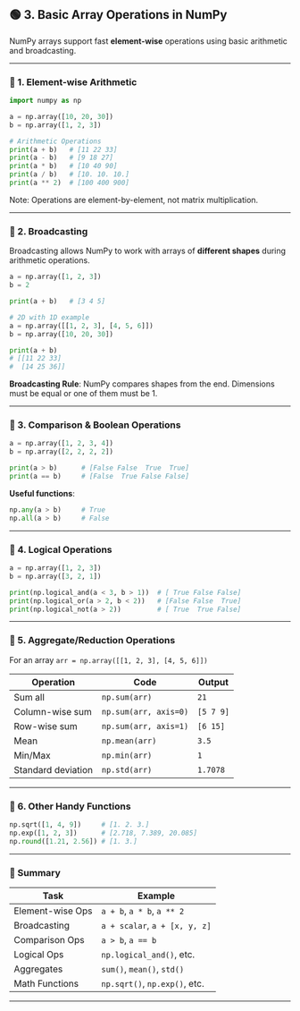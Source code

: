 ## 🟢 **3. Basic Array Operations in NumPy**

NumPy arrays support fast **element-wise** operations using basic arithmetic and broadcasting.

---

### 🔹 1. **Element-wise Arithmetic**

```python
import numpy as np

a = np.array([10, 20, 30])
b = np.array([1, 2, 3])

# Arithmetic Operations
print(a + b)   # [11 22 33]
print(a - b)   # [9 18 27]
print(a * b)   # [10 40 90]
print(a / b)   # [10. 10. 10.]
print(a ** 2)  # [100 400 900]
```

Note: Operations are element-by-element, not matrix multiplication.

---

### 🔹 2. **Broadcasting**

Broadcasting allows NumPy to work with arrays of **different shapes** during arithmetic operations.

```python
a = np.array([1, 2, 3])
b = 2

print(a + b)   # [3 4 5]
```

```python
# 2D with 1D example
a = np.array([[1, 2, 3], [4, 5, 6]])
b = np.array([10, 20, 30])

print(a + b)
# [[11 22 33]
#  [14 25 36]]
```

**Broadcasting Rule**: NumPy compares shapes from the end. Dimensions must be equal or one of them must be 1.

---

### 🔹 3. **Comparison & Boolean Operations**

```python
a = np.array([1, 2, 3, 4])
b = np.array([2, 2, 2, 2])

print(a > b)      # [False False  True  True]
print(a == b)     # [False  True False False]
```

**Useful functions**:

```python
np.any(a > b)     # True
np.all(a > b)     # False
```

---

### 🔹 4. **Logical Operations**

```python
a = np.array([1, 2, 3])
b = np.array([3, 2, 1])

print(np.logical_and(a < 3, b > 1))  # [ True False False]
print(np.logical_or(a > 2, b < 2))   # [False False  True]
print(np.logical_not(a > 2))         # [ True  True False]
```

---

### 🔹 5. **Aggregate/Reduction Operations**

For an array `arr = np.array([[1, 2, 3], [4, 5, 6]])`

| Operation          | Code                  | Output    |
| ------------------ | --------------------- | --------- |
| Sum all            | `np.sum(arr)`         | `21`      |
| Column-wise sum    | `np.sum(arr, axis=0)` | `[5 7 9]` |
| Row-wise sum       | `np.sum(arr, axis=1)` | `[6 15]`  |
| Mean               | `np.mean(arr)`        | `3.5`     |
| Min/Max            | `np.min(arr)`         | `1`       |
| Standard deviation | `np.std(arr)`         | `1.7078`  |

---

### 🔹 6. **Other Handy Functions**

```python
np.sqrt([1, 4, 9])     # [1. 2. 3.]
np.exp([1, 2, 3])      # [2.718, 7.389, 20.085]
np.round([1.21, 2.56]) # [1. 3.]
```

---

### 📝 Summary

| Task             | Example                       |
| ---------------- | ----------------------------- |
| Element-wise Ops | `a + b`, `a * b`, `a ** 2`    |
| Broadcasting     | `a + scalar`, `a + [x, y, z]` |
| Comparison Ops   | `a > b`, `a == b`             |
| Logical Ops      | `np.logical_and()`, etc.      |
| Aggregates       | `sum()`, `mean()`, `std()`    |
| Math Functions   | `np.sqrt()`, `np.exp()`, etc. |

---
